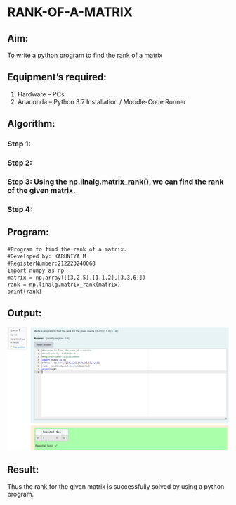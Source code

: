 # RANK-OF-A-MATRIX
## Aim:
To write a python program to find the rank of a matrix
## Equipment’s required:
1. 	Hardware – PCs
2. 	Anaconda – Python 3.7 Installation / Moodle-Code Runner
## Algorithm:
### Step 1: 
### Step 2: 
### Step 3: Using the np.linalg.matrix_rank(), we can find the rank of the given matrix.
### Step 4: 
## Program:
```
#Program to find the rank of a matrix.
#Developed by: KARUNIYA M
#RegisterNumber:212223240068
import numpy as np
matrix = np.array([[3,2,5],[1,1,2],[3,3,6]])
rank = np.linalg.matrix_rank(matrix)
print(rank)
```
## Output:
![alt text](<Screenshot 2024-04-10 200346.png>)
## Result:
Thus the rank for the given matrix is successfully solved by  using a python program.

